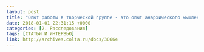```yaml
---
layout: post
title: "Опыт работы в творческой группе - это опыт анархического мышления"
date: 2018-01-01 22:31:15 +0000
categories: [2. Расследования]
tags: [СТАТЬИ И ИНТЕРВЬЮ]
link: http://archives.colta.ru/docs/30664
---
```

